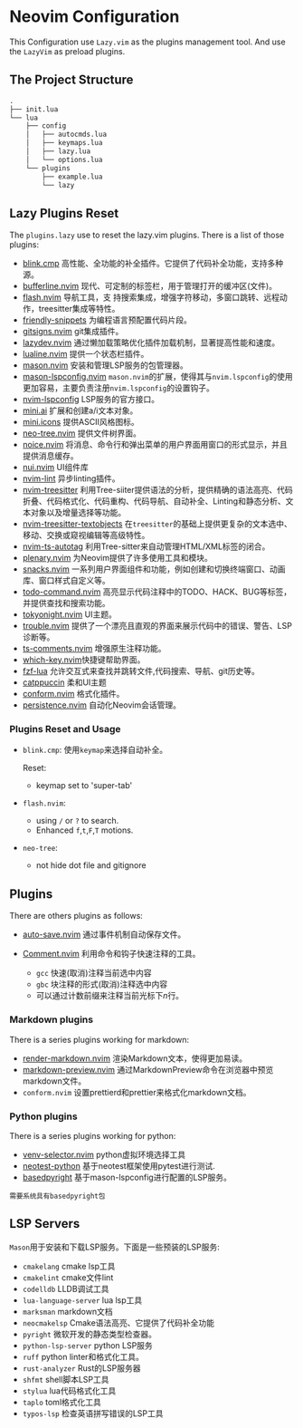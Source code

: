 # Neovim Configuration

This Configuration use `Lazy.vim` as the plugins management tool. 
And use the `LazyVim` as preload plugins. 

## The Project Structure

```txt
.
├── init.lua
└── lua
    ├── config
    │   ├── autocmds.lua
    │   ├── keymaps.lua
    │   ├── lazy.lua
    │   └── options.lua
    └── plugins
        ├── example.lua
        └── lazy
```

## Lazy Plugins Reset

The `plugins.lazy` use to reset the lazy.vim plugins. There is a list of those plugins:

- [blink.cmp](https://github.com/Saghen/blink.cmp) 高性能、全功能的补全插件。它提供了代码补全功能，支持多种源。
- [bufferline.nvim](https://gitcode.com/gh_mirrors/bu/bufferline.nvim) 现代、可定制的标签栏，用于管理打开的缓冲区(文件)。
- [flash.nvim](https://github.com/folke/flash.nvim) 导航工具，支 持搜索集成，增强字符移动，多窗口跳转、远程动作，treesitter集成等特性。
- [friendly-snippets](https://github.com/rafamadriz/friendly-snippets) 为编程语言预配置代码片段。
- [gitsigns.nvim](https://github.com/lewis6991/gitsigns.nvim) git集成插件。
- [lazydev.nvim](https://gitcode.com/gh_mirrors/la/lazydev.nvim) 通过懒加载策略优化插件加载机制，显著提高性能和速度。
- [lualine.nvim](https://github.com/nvim-lualine/lualine.nvim) 提供一个状态栏插件。 
- [mason.nvim](https://github.com/williamboman/mason.nvim) 安装和管理LSP服务的包管理器。
- [mason-lspconfig.nvim](https://github.com/williamboman/mason-lspconfig.nvim) `mason.nvim`的扩展，使得其与`nvim.lspconfig`的使用更加容易，主要负责注册`nvim.lspconfig`的设置钩子。
- [nvim-lspconfig](https://github.com/neovim/nvim-lspconfig/blob/master/README.md) LSP服务的官方接口。 
- [mini.ai](https://gitcode.com/gh_mirrors/mi/mini.ai) 扩展和创建a/i文本对象。
- [mini.icons](https://github.com/echasnovski/mini.icons) 提供ASCII风格图标。
- [neo-tree.nvim](https://gitcode.com/gh_mirrors/ne/neo-tree.nvim) 提供文件树界面。
- [noice.nvim](https://github.com/folke/noice.nvim) 将消息、命令行和弹出菜单的用户界面用窗口的形式显示，并且提供消息缓存。
- [nui.nvim](https://gitcode.com/gh_mirrors/nu/nui.nvim) UI组件库
- [nvim-lint](https://gitcode.com/gh_mirrors/nv/nvim-lint) 异步linting插件。
- [nvim-treesitter](https://github.com/nvim-treesitter/nvim-treesitter) 利用Tree-siiter提供语法的分析，提供精确的语法高亮、代码折叠、代码格式化、代码重构、代码导航、自动补全、Linting和静态分析、文本对象以及增量选择等功能。
- [nvim-treesitter-textobjects](https://gitcode.com/gh_mirrors/nv/nvim-treesitter-textobjects) 在`treesitter`的基础上提供更复杂的文本选中、移动、交换或窥视编辑等高级特性。
- [nvim-ts-autotag](https://gitcode.com/gh_mirrors/nv/nvim-ts-autotag) 利用Tree-sitter来自动管理HTML/XML标签的闭合。
- [plenary.nvim](https://gitcode.com/gh_mirrors/nv/nvim-ts-autotag) 为Neovim提供了许多使用工具和模块。
- [snacks.nvim](https://github.com/folke/snacks.nvim) 一系列用户界面组件和功能，例如创建和切换终端窗口、动画库、窗口样式自定义等。
- [todo-command.nvim](https://github.com/folke/todo-comments.nvim) 高亮显示代码注释中的TODO、HACK、BUG等标签，并提供查找和搜索功能。 
- [tokyonight.nvim](https://github.com/imjoshellis/tokyonight.nvim) UI主题。
- [trouble.nvim](https://github.com/folke/trouble.nvim) 提供了一个漂亮且直观的界面来展示代码中的错误、警告、LSP诊断等。
- [ts-comments.nvim](https://github.com/folke/ts-comments.nvim) 增强原生注释功能。
- [which-key.nvim](https://gitcode.com/gh_mirrors/wh/which-key.nvim)快捷键帮助界面。 
- [fzf-lua](https://github.com/ibhagwan/fzf-lua) 允许交互式来查找并跳转文件,代码搜索、导航、git历史等。 
- [catppuccin](https://github.com/catppuccin/catppuccin) 柔和UI主题
- [conform.nvim](https://github.com/stevearc/conform.nvim) 格式化插件。
- [persistence.nvim](https://github.com/folke/persistence.nvim) 自动化Neovim会话管理。 

### Plugins Reset and Usage

- `blink.cmp`: 使用`keymap`来选择自动补全。
  
  Reset:
    - keymap set to 'super-tab'
- `flash.nvim`:
  
  - using `/` or `?` to search. 
  - Enhanced `f`,`t`,`F`,`T` motions.
- `neo-tree`:

  - not hide dot file and gitignore

## Plugins

There are others plugins as follows:

- [auto-save.nvim](https://github.com/Pocco81/auto-save.nvim) 通过事件机制自动保存文件。
- [Comment.nvim](https://github.com/numToStr/Comment.nvim) 利用命令和钩子快速注释的工具。
  
  - `gcc` 快速(取消)注释当前选中内容
  - `gbc` 块注释的形式(取消)注释选中内容
  - 可以通过计数前缀来注释当前光标下$n$行。

### Markdown plugins

There is a series plugins working for markdown:

- [render-markdown.nvim](https://github.com/MeanderingProgrammer/render-markdown.nvim?tab=readme-ov-file) 渲染Markdown文本，使得更加易读。
- [markdown-preview.nvim](https://github.com/iamcco/markdown-preview.nvim) 通过MarkdownPreview命令在浏览器中预览markdown文件。 
- `conform.nvim` 设置prettierd和prettier来格式化markdown文档。

### Python plugins

There is a series plugins working for python:

- [venv-selector.nvim](https://github.com/linux-cultist/venv-selector.nvim) python虚拟环境选择工具
- [neotest-python](https://github.com/nvim-neotest/neotest-python) 基于neotest框架使用pytest进行测试.
- [basedpyright](https://detachhead.github.io/basedpyright) 基于mason-lspconfig进行配置的LSP服务。

```note
需要系统具有basedpyright包
```


## LSP Servers

`Mason`用于安装和下载LSP服务。下面是一些预装的LSP服务:
- `cmakelang` cmake lsp工具
- `cmakelint` cmake文件lint
- `codelldb` LLDB调试工具
- `lua-language-server` lua lsp工具
- `marksman` markdown文档
- `neocmakelsp` Cmake语法高亮、它提供了代码补全功能
- `pyright` 微软开发的静态类型检查器。
- `python-lsp-server` python LSP服务
- `ruff` python linter和格式化工具。
- `rust-analyzer` Rust的LSP服务器
- `shfmt` shell脚本LSP工具
- `stylua` lua代码格式化工具
- `taplo` toml格式化工具
- `typos-lsp` 检查英语拼写错误的LSP工具

